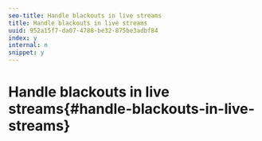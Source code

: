 ```yaml
---
seo-title: Handle blackouts in live streams
title: Handle blackouts in live streams
uuid: 952a15f7-da07-4788-be32-875be3adbf84
index: y
internal: n
snippet: y
---
```


# Handle blackouts in live streams{#handle-blackouts-in-live-streams}

